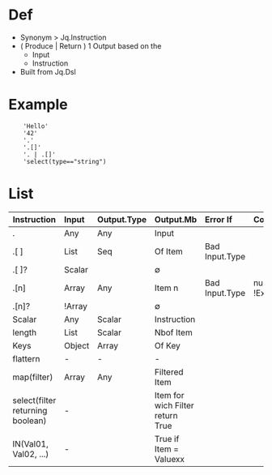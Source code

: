 # Def
- Synonym > Jq.Instruction
- ( Produce | Return ) 1 Output based on the
  - Input
  - Instruction
- Built from Jq.Dsl  
# Example
        'Hello'
        '42'
        '.'
        '.[]'
        '. | .[]'
        'select(type=="string")
# List

| Instruction | Input  | Output.Type|Output.Mb | Error If | Comment
|-----------|:-----|:-------|:------|:------|:--------|
|.          | Any           |  Any | Input
|.[ ]       | List          |  Seq| Of Item | Bad Input.Type |
| .[ ]?     | Scalar        | | &empty;
| .[n]      | Array         |  Any| Item n | Bad Input.Type |null if !Exist, n  |
| .[n]?     | !Array        |  |&empty; | 
| Scalar    | Any           |  Scalar| Instruction
| length    | List          |  Scalar|Nbof Item
| Keys      | Object        |  Array| Of Key
| flattern       | -     |  -| -
| map(filter)    | Array          | Any |Filtered Item
| select(filter returning boolean)    | -          | | Item for wich Filter return True
| IN(Val01, Val02, ...)  | -          |  |True if Item = Valuexx
